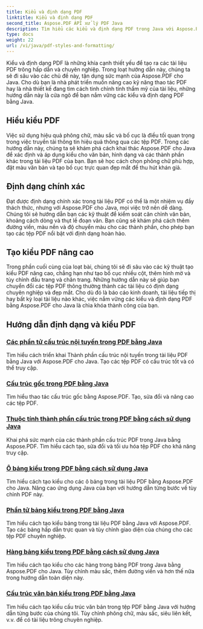 ```yaml
---
title: Kiểu và định dạng PDF
linktitle: Kiểu và định dạng PDF
second_title: Aspose.PDF API xử lý PDF Java
description: Tìm hiểu các kiểu và định dạng PDF trong Java với Aspose.PDF for Java. Làm chủ tính thẩm mỹ và bố cục của PDF để tạo ra các tài liệu tuyệt đẹp.
type: docs
weight: 22
url: /vi/java/pdf-styles-and-formatting/
---
```


Kiểu và định dạng PDF là những khía cạnh thiết yếu để tạo ra các tài liệu PDF trông hấp dẫn và chuyên nghiệp. Trong loạt hướng dẫn này, chúng ta sẽ đi sâu vào các chủ đề này, tận dụng sức mạnh của Aspose.PDF cho Java. Cho dù bạn là nhà phát triển muốn nâng cao kỹ năng thao tác PDF hay là nhà thiết kế đang tìm cách tinh chỉnh tính thẩm mỹ của tài liệu, những hướng dẫn này là cửa ngõ để bạn nắm vững các kiểu và định dạng PDF bằng Java.

## Hiểu kiểu PDF

Việc sử dụng hiệu quả phông chữ, màu sắc và bố cục là điều tối quan trọng trong việc truyền tải thông tin hiệu quả thông qua các tệp PDF. Trong các hướng dẫn này, chúng ta sẽ khám phá cách khai thác Aspose.PDF cho Java để xác định và áp dụng kiểu cho văn bản, hình dạng và các thành phần khác trong tài liệu PDF của bạn. Bạn sẽ học cách chọn phông chữ phù hợp, đặt màu văn bản và tạo bố cục trực quan đẹp mắt để thu hút khán giả.

## Định dạng chính xác

Đạt được định dạng chính xác trong tài liệu PDF có thể là một nhiệm vụ đầy thách thức, nhưng với Aspose.PDF cho Java, mọi việc trở nên dễ dàng. Chúng tôi sẽ hướng dẫn bạn các kỹ thuật để kiểm soát căn chỉnh văn bản, khoảng cách dòng và thụt lề đoạn văn. Bạn cũng sẽ khám phá cách thêm đường viền, màu nền và độ chuyển màu cho các thành phần, cho phép bạn tạo các tệp PDF nổi bật với định dạng hoàn hảo.

## Tạo kiểu PDF nâng cao

Trong phần cuối cùng của loạt bài, chúng tôi sẽ đi sâu vào các kỹ thuật tạo kiểu PDF nâng cao, chẳng hạn như tạo bố cục nhiều cột, thêm hình mờ và tùy chỉnh đầu trang và chân trang. Những hướng dẫn này sẽ giúp bạn chuyển đổi các tệp PDF thông thường thành các tài liệu có định dạng chuyên nghiệp và đẹp mắt. Cho dù đó là báo cáo kinh doanh, tài liệu tiếp thị hay bất kỳ loại tài liệu nào khác, việc nắm vững các kiểu và định dạng PDF bằng Aspose.PDF cho Java là chìa khóa thành công của bạn.

## Hướng dẫn định dạng và kiểu PDF
### [Các phần tử cấu trúc nội tuyến trong PDF bằng Java](./inline-structure-elements-in-pdf-using-java/)
Tìm hiểu cách triển khai Thành phần cấu trúc nội tuyến trong tài liệu PDF bằng Java với Aspose.PDF cho Java. Tạo các tệp PDF có cấu trúc tốt và có thể truy cập.
### [Cấu trúc gốc trong PDF bằng Java](./root-structure-in-pdf-using-java/)
Tìm hiểu thao tác cấu trúc gốc bằng Aspose.PDF. Tạo, sửa đổi và nâng cao các tệp PDF.
### [Thuộc tính thành phần cấu trúc trong PDF bằng cách sử dụng Java](./structure-elements-properties-in-pdf-using-java/)
Khai phá sức mạnh của các thành phần cấu trúc PDF trong Java bằng Aspose.PDF. Tìm hiểu cách tạo, sửa đổi và tối ưu hóa tệp PDF cho khả năng truy cập.
### [Ô bảng kiểu trong PDF bằng cách sử dụng Java](./style-table-cell-in-pdf-using-java/)
Tìm hiểu cách tạo kiểu cho các ô bảng trong tài liệu PDF bằng Aspose.PDF cho Java. Nâng cao ứng dụng Java của bạn với hướng dẫn từng bước về tùy chỉnh PDF này.
### [Phần tử bảng kiểu trong PDF bằng Java](./style-table-element-in-pdf-using-java/)
Tìm hiểu cách tạo kiểu bảng trong tài liệu PDF bằng Java với Aspose.PDF. Tạo các bảng hấp dẫn trực quan và tùy chỉnh giao diện của chúng cho các tệp PDF chuyên nghiệp.
### [Hàng bảng kiểu trong PDF bằng cách sử dụng Java](./style-table-row-in-pdf-using-java/)
Tìm hiểu cách tạo kiểu cho các hàng trong bảng PDF trong Java bằng Aspose.PDF cho Java. Tùy chỉnh màu sắc, thêm đường viền và hơn thế nữa trong hướng dẫn toàn diện này.
### [Cấu trúc văn bản kiểu trong PDF bằng Java](./style-text-structure-in-pdf-using-java/)
Tìm hiểu cách tạo kiểu cấu trúc văn bản trong tệp PDF bằng Java với hướng dẫn từng bước của chúng tôi. Tùy chỉnh phông chữ, màu sắc, siêu liên kết, v.v. để có tài liệu trông chuyên nghiệp.